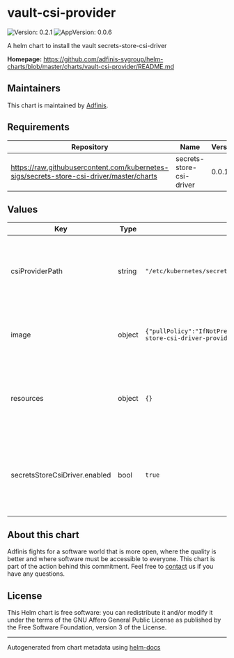 # vault-csi-provider

![Version: 0.2.1](https://img.shields.io/badge/Version-0.2.1-informational?style=flat-square) ![AppVersion: 0.0.6](https://img.shields.io/badge/AppVersion-0.0.6-informational?style=flat-square)

A helm chart to install the vault secrets-store-csi-driver

**Homepage:** <https://github.com/adfinis-sygroup/helm-charts/blob/master/charts/vault-csi-provider/README.md>

## Maintainers
This chart is maintained by [Adfinis](https://adfinis.com/?pk_campaign=github&pk_kwd=helm-charts).

## Requirements

| Repository | Name | Version |
|------------|------|---------|
| https://raw.githubusercontent.com/kubernetes-sigs/secrets-store-csi-driver/master/charts | secrets-store-csi-driver | 0.0.18 |

## Values

| Key | Type | Default | Description |
|-----|------|---------|-------------|
| csiProviderPath | string | `"/etc/kubernetes/secrets-store-csi-providers"` | set the path where the secrets-store-csi-provider gets installed on the node |
| image | object | `{"pullPolicy":"IfNotPresent","repository":"hashicorp/secrets-store-csi-driver-provider-vault","tag":"0.0.6"}` | specifies the image to use for the secrets-store-csi-driver |
| resources | object | `{}` | Set the limits and requests on vault csi-driver-provider pod resources |
| secretsStoreCsiDriver.enabled | bool | `true` | specifies wether or not the secrets-store-csi-driver dependency gets installed |

## About this chart

Adfinis fights for a software world that is more open, where the quality is
better and where software must be accessible to everyone. This chart
is part of the action behind this commitment. Feel free to
[contact](https://adfinis.com/kontakt/?pk_campaign=github&pk_kwd=helm-charts)
us if you have any questions.

## License

This Helm chart is free software: you can redistribute it and/or modify it under the terms
of the GNU Affero General Public License as published by the Free Software Foundation,
version 3 of the License.

----------------------------------------------
Autogenerated from chart metadata using [helm-docs](https://github.com/norwoodj/helm-docs/)
